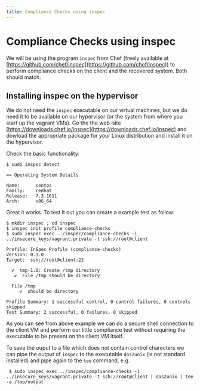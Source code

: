 ```yaml
---
title: Compliance Checks using inspec
---
```


# Compliance Checks using inspec

We will be using the program `inspec` from Chef (freely available at [https://github.com/chef/inspec](https://github.com/chef/inspec)) to perform compliance checks on the client and the recovered system. Both should match.

## Installing inspec on the hypervisor

We do not need the `inspec` executable on our virtual machines, but we do need it to be available on our hypervisor (or the system from where you start up the vagrant VMs).
Go the the web-site [https://downloads.chef.io/inspec](https://downloads.chef.io/inspec) and dowload the appropriate package for your Linux distribution and install it on the hypervisor.

Check the basic functionality:

    $ sudo inspec detect
    
    == Operating System Details
    
    Name:      centos
    Family:    redhat
    Release:   7.3.1611
    Arch:      x86_64

Great it works. To test it out you can create a example test as follow:

    $ mkdir inspec ; cd inspec
    $ inspec init profile compliance-checks
    $ sudo inspec exec ../inspec/compliance-checks -i ../insecure_keys/vagrant.private -t ssh://root@client
    
    Profile: InSpec Profile (compliance-checks)
    Version: 0.1.0
    Target:  ssh://root@client:22
    
      ✔  tmp-1.0: Create /tmp directory
       ✔  File /tmp should be directory
    
      File /tmp
         ✔  should be directory
    
    Profile Summary: 1 successful control, 0 control failures, 0 controls skipped
    Test Summary: 2 successful, 0 failures, 0 skipped

As you can see from above example we can do a secure shell connection to the client VM and perform our little compliance test without requiring the executable to be present on the client VM itself.

To save the ouput to a file which does not contain control charecters we can pipe the output of `inspec` to the executable `dos2unix` (is not standard installed) and pipe again to the `tee` command, e.g.

     $ sudo inspec exec ../inspec/compliance-checks -i ../insecure_keys/vagrant.private -t ssh://root@client | dos2unix | tee -a /tmp/output
